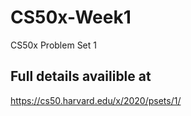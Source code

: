 # CS50x-Week1
CS50x Problem Set 1

## Full details availible at
https://cs50.harvard.edu/x/2020/psets/1/
